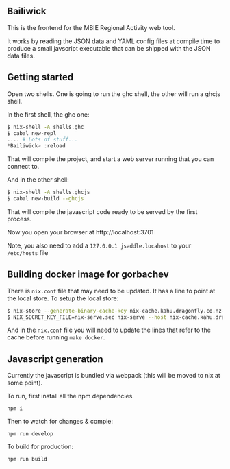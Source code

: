 ## Bailiwick

This is the frontend for the MBIE Regional Activity web tool.

It works by reading the JSON data and YAML config files at compile time to
produce a small javscript executable that can be shipped with the JSON data
files.

## Getting started

Open two shells. One is going to run the ghc shell, the other will run a ghcjs shell.

In the first shell, the ghc one:

```bash
$ nix-shell -A shells.ghc
$ cabal new-repl
.... # Lots of stuff...
*Bailiwick> :reload
```

That will compile the project, and start a web server running that you can
connect to.

And in the other shell:

```bash
$ nix-shell -A shells.ghcjs
$ cabal new-build --ghcjs
```

That will compile the javascript code ready to be served by the first process.

Now you open your browser at http://localhost:3701

Note, you also need to add a `127.0.0.1 jsaddle.locahost` to your `/etc/hosts` file


## Building docker image for gorbachev

There is `nix.conf` file that may need to be updated. It has a line to point at
the local store. To setup the local store:

```bash
$ nix-store --generate-binary-cache-key nix-cache.kahu.dragonfly.co.nz-1 nix-serve.sec nix-serve.pub
$ NIX_SECRET_KEY_FILE=nix-serve.sec nix-serve --host nix-cache.kahu.dragonfly.co.nz --port 8080
```

And in the `nix.conf` file you will need to update the lines that refer to the
cache before running `make docker`.

## Javascript generation

Currently the javascript is bundled via webpack (this will be moved to nix at
some point).

To run, first install all the npm dependencies.

```
npm i
```

Then to watch for changes & compie:

```
npm run develop
```

To build for production:

```
npm run build
```